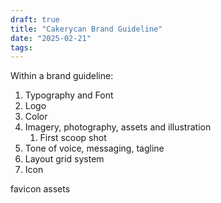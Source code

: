 ```yaml
---
draft: true
title: "Cakerycan Brand Guideline"
date: "2025-02-21"
tags: 
---
```

Within a brand guideline:
1. Typography and Font
2. Logo
3. Color
4. Imagery, photography, assets and illustration
	1. First scoop shot
5. Tone of voice, messaging, tagline
6. Layout grid system
7. Icon


favicon
assets